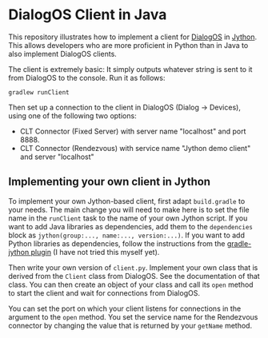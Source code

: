 # DialogOS Client in Java

This repository illustrates how to implement a client for [DialogOS](https://github.com/dialogos-project/dialogos) in [Jython](http://www.jython.org/). This allows developers who are more proficient in Python than in Java to also implement DialogOS clients.

The client is extremely basic: It simply outputs whatever string is sent to it from DialogOS to the console. Run it as follows:

```
gradlew runClient
```

Then set up a connection to the client in DialogOS (Dialog -> Devices), using one of the following two options:

* CLT Connector (Fixed Server) with server name "localhost" and port 8888.
* CLT Connector (Rendezvous) with service name "Jython demo client" and server "localhost"

## Implementing your own client in Jython

To implement your own Jython-based client, first adapt `build.gradle` to your needs. The main change you will need to make here is to set the file name in the `runClient` task to the name of your own Jython script. If you want to add Java libraries as dependencies, add them to the `dependencies` block as `jython(group:..., name:..., version:...)`. If you want to add Python libraries as dependencies, follow the instructions from the [gradle-jython plugin](https://github.com/rzabini/gradle-jython) (I have not tried this myself yet).

Then write your own version of `client.py`. Implement your own class that is derived from the `Client` class from DialogOS. See the documentation of that class. You can then create an object of your class and call its `open` method to start the client and wait for connections from DialogOS.

You can set the port on which your client listens for connections in the argument to the `open` method. You set the service name for the Rendezvous connector by changing the value that is returned by your `getName` method.

